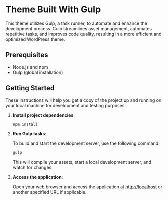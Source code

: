 # Theme Built With Gulp

This theme utilizes Gulp, a task runner, to automate and enhance the development process. Gulp streamlines asset management, automates repetitive tasks, and improves code quality, resulting in a more efficient and optimized WordPress theme.

## Prerequisites
- Node.js and npm
- Gulp (global installation)

## Getting Started

These instructions will help you get a copy of the project up and running on your local machine for development and testing purposes.

1. **Install project dependencies**:

   ```bash
   npm install
   ```

2. **Run Gulp tasks**:

   To build and start the development server, use the following command:

   ```bash
   gulp
   ```

   This will compile your assets, start a local development server, and watch for changes.

4. **Access the application**:

   Open your web browser and access the application at [http://localhost](http://localhost) or another specified URL if applicable.